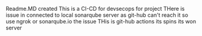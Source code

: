Readme.MD created
This is a CI-CD for devsecops for project
THere is issue in connected to local sonarqube server as git-hub can't reach it so use ngrok or sonarqube.io
the issue 
THis is git-hub actions 
its spins its won server 
